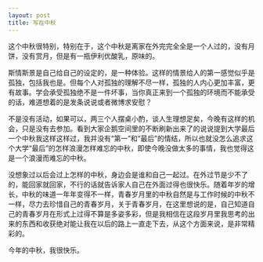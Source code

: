 ```yaml
---
layout: post
title: 写在中秋
---
```


这个中秋很特别，特别在于，这个中秋是离家在外完完全全是一个人过的，没有月饼，没有赏月，但是有一瓶伊利优酸乳，原味的。

斯情斯景是自己给自己的设定的，是一种体验。这样的情景给人的第一感觉似乎是孤独，包括我也是。但每个人对孤独的理解不尽一样，孤独的人内心更加丰富，更有故事。学会承受孤独绝不是一件坏事，当你真正来到一个孤独的环境而不能承受的话，难道想着的是发条说说或者微博求安慰？

不是没有活动，如果可以，两三个人摆桌小酌，谈人生理想足矣，今晚有这样的机会，只是没有去参加。看到大家企鹅空间里的不断刷新出来了的说说提到大学最后一个中秋我这样这样过，我并没有“第一”和“最后”的情结，所以也就没怎么追求这个大学“最后”的怎样浪漫怎样难忘的中秋，即使今晚没做太多的事情，我也觉得这是一个浪漫而难忘的中秋。

没想象过以后会过上怎样的中秋，身边会是谁和自己一起过。在外过节是少不了的，能回家就回家，不行的话就告诉家人自己在外面过得也很快乐。随着年岁的增长，中秋的味道一年年变得不一样，青春岁月里的中秋自然是与工作时候的中秋不一样，尽力去珍惜自己的青春岁月，关于青春岁月，在这里想说的是，自己知道自己的青春岁月在形式上过得不算是多姿多彩，但是我相信在这段岁月里我思考的出来的东西和收获绝对能让我在以后的路上一直走下去，从这个方面来说，是非常精彩的。

今年的中秋，我很快乐。